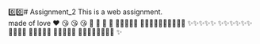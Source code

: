 0️⃣0️⃣# Assignment_2
This is a web assignment. 
<br>
made of love ❤️ 😘 😘 😘 💞 💞 💞 💞 
🎉🎉🎉🎉🎉
 🎉🎉🎉🎉✨✨✨✨✨✨ 
 ✨✨✨✨✨
✨✨✨✨✨✨
🌃🌃🌃🥲
🎉🎉🎉🎉😧
🧿🧿🧿🧿🧿
🎉🎉🎉🎉🎉✨✨✨
✨
